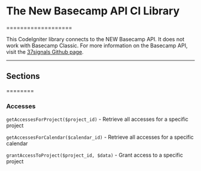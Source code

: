 # The New Basecamp API CI Library
===================

This CodeIgniter library connects to the NEW Basecamp API. It does not work with Basecamp Classic. For more information on the Basecamp API, visit the [37signals Github page](https://github.com/37signals/bcx-api).

---

## Sections
========

### Accesses

`getAccessesForProject($project_id)` - Retrieve all accesses for a specific project

`getAccessesForCalendar($calendar_id)` - Retrieve all accesses for a specific calendar

`grantAccessToProject($project_id, $data)` - Grant access to a specific project